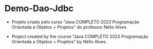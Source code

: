 # Demo-Dao-Jdbc

- Projeto criado pelo curso "Java COMPLETO 2023 Programação Orientada a Objetos + Projetos" do professor Nélio Alves.

- Project created by the course "Java COMPLETO 2023 Programação Orientada a Objetos + Projetos" by Nélio Alves.
